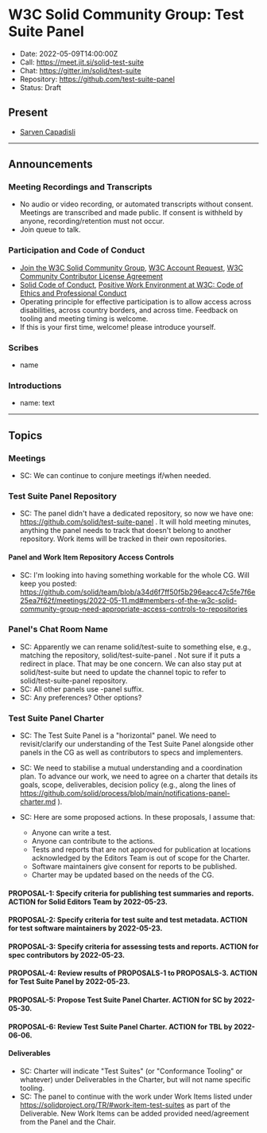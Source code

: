 # W3C Solid Community Group: Test Suite Panel

* Date: 2022-05-09T14:00:00Z
* Call: https://meet.jit.si/solid-test-suite
* Chat: https://gitter.im/solid/test-suite
* Repository: https://github.com/test-suite-panel
* Status: Draft


## Present
* [Sarven Capadisli](https://csarven.ca/#i)

---

## Announcements

### Meeting Recordings and Transcripts
* No audio or video recording, or automated transcripts without consent. Meetings are transcribed and made public. If consent is withheld by anyone, recording/retention must not occur.
* Join queue to talk.


### Participation and Code of Conduct
* [Join the W3C Solid Community Group](https://www.w3.org/community/solid/join), [W3C Account Request](http://www.w3.org/accounts/request), [W3C Community Contributor License Agreement](https://www.w3.org/community/about/agreements/cla/)
* [Solid Code of Conduct](https://github.com/solid/process/blob/main/code-of-conduct.md), [Positive Work Environment at W3C: Code of Ethics and Professional Conduct](https://www.w3.org/Consortium/cepc/)
* Operating principle for effective participation is to allow access across disabilities, across country borders, and across time. Feedback on tooling and meeting timing is welcome.
* If this is your first time, welcome! please introduce yourself.


### Scribes
* name


### Introductions
* name: text

---

## Topics

### Meetings
* SC: We can continue to conjure meetings if/when needed.

### Test Suite Panel Repository
* SC: The panel didn't have a dedicated repository, so now we have one: https://github.com/solid/test-suite-panel . It will hold meeting minutes, anything the panel needs to track that doesn't belong to another repository. Work items will be tracked in their own repositories.


#### Panel and Work Item Repository Access Controls
* SC: I'm looking into having something workable for the whole CG. Will keep you posted: https://github.com/solid/team/blob/a34d6f7ff50f5b296eacc47c5fe7f6e25ea7f62f/meetings/2022-05-11.md#members-of-the-w3c-solid-community-group-need-appropriate-access-controls-to-repositories


### Panel's Chat Room Name
* SC: Apparently we can rename solid/test-suite to something else, e.g., matching the repository, solid/test-suite-panel . Not sure if it puts a redirect in place. That may be one concern. We can also stay put at solid/test-suite but need to update the channel topic to refer to solid/test-suite-panel repository.
* SC: All other panels use -panel suffix.
* SC: Any preferences? Other options?


### Test Suite Panel Charter
* SC: The Test Suite Panel is a "horizontal" panel. We need to revisit/clarify our understanding of the Test Suite Panel alongside other panels in the CG as well as contributors to specs and implementers.

* SC: We need to stabilise a mutual understanding and a coordination plan. To advance our work, we need to agree on a charter that details its goals, scope, deliverables, decision policy (e.g., along the lines of https://github.com/solid/process/blob/main/notifications-panel-charter.md ).
* SC: Here are some proposed actions. In these proposals, I assume that:
  * Anyone can write a test.
  * Anyone can contribute to the actions.
  * Tests and reports that are not approved for publication at locations acknowledged by the Editors Team is out of scope for the Charter.
  * Software maintainers give consent for reports to be published.
  * Charter may be updated based on the needs of the CG.

#### PROPOSAL-1: Specify criteria for publishing test summaries and reports. ACTION for Solid Editors Team by 2022-05-23.

#### PROPOSAL-2: Specify criteria for test suite and test metadata. ACTION for test software maintainers by 2022-05-23.

#### PROPOSAL-3: Specify criteria for assessing tests and reports. ACTION for spec contributors by 2022-05-23.

#### PROPOSAL-4: Review results of PROPOSALS-1 to PROPOSALS-3. ACTION for Test Suite Panel by 2022-05-23.

#### PROPOSAL-5: Propose Test Suite Panel Charter. ACTION for SC by 2022-05-30.

#### PROPOSAL-6: Review Test Suite Panel Charter. ACTION for TBL by 2022-06-06.

#### Deliverables
* SC: Charter will indicate "Test Suites" (or "Conformance Tooling" or whatever) under Deliverables in the Charter, but will not name specific tooling.
* SC: The panel to continue with the work under Work Items listed under https://solidproject.org/TR/#work-item-test-suites as part of the Deliverable. New Work Items can be added provided need/agreement from the Panel and the Chair.
